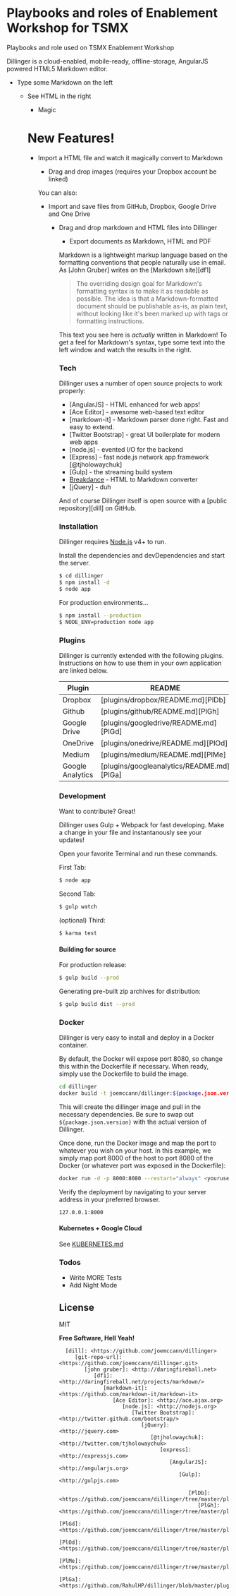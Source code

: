 Playbooks and roles of Enablement Workshop for TSMX
===================================================
Playbooks and role used on TSMX Enablement Workshop




Dillinger is a cloud-enabled, mobile-ready, offline-storage, AngularJS powered HTML5 Markdown editor.

  - Type some Markdown on the left
    - See HTML in the right
      - Magic

      # New Features!

        - Import a HTML file and watch it magically convert to Markdown
          - Drag and drop images (requires your Dropbox account be linked)


          You can also:
            - Import and save files from GitHub, Dropbox, Google Drive and One Drive
              - Drag and drop markdown and HTML files into Dillinger
                - Export documents as Markdown, HTML and PDF

                Markdown is a lightweight markup language based on the formatting conventions that people naturally use in email.  As [John Gruber] writes on the [Markdown site][df1]

                > The overriding design goal for Markdown's
                > formatting syntax is to make it as readable
                > as possible. The idea is that a
                > Markdown-formatted document should be
                > publishable as-is, as plain text, without
                > looking like it's been marked up with tags
                > or formatting instructions.

                This text you see here is *actually* written in Markdown! To get a feel for Markdown's syntax, type some text into the left window and watch the results in the right.

                ### Tech

                Dillinger uses a number of open source projects to work properly:

                * [AngularJS] - HTML enhanced for web apps!
                * [Ace Editor] - awesome web-based text editor
                * [markdown-it] - Markdown parser done right. Fast and easy to extend.
                * [Twitter Bootstrap] - great UI boilerplate for modern web apps
                * [node.js] - evented I/O for the backend
                * [Express] - fast node.js network app framework [@tjholowaychuk]
                * [Gulp] - the streaming build system
                * [Breakdance](http://breakdance.io) - HTML to Markdown converter
                * [jQuery] - duh

                And of course Dillinger itself is open source with a [public repository][dill]
                 on GitHub.

                 ### Installation

                 Dillinger requires [Node.js](https://nodejs.org/) v4+ to run.

                 Install the dependencies and devDependencies and start the server.

                 ```sh
                 $ cd dillinger
                 $ npm install -d
                 $ node app
                 ```

                 For production environments...

                 ```sh
                 $ npm install --production
                 $ NODE_ENV=production node app
                 ```

                 ### Plugins

                 Dillinger is currently extended with the following plugins. Instructions on how to use them in your own application are linked below.

                 | Plugin | README |
                 | ------ | ------ |
                 | Dropbox | [plugins/dropbox/README.md][PlDb] |
                 | Github | [plugins/github/README.md][PlGh] |
                 | Google Drive | [plugins/googledrive/README.md][PlGd] |
                 | OneDrive | [plugins/onedrive/README.md][PlOd] |
                 | Medium | [plugins/medium/README.md][PlMe] |
                 | Google Analytics | [plugins/googleanalytics/README.md][PlGa] |


                 ### Development

                 Want to contribute? Great!

                 Dillinger uses Gulp + Webpack for fast developing.
                 Make a change in your file and instantanously see your updates!

                 Open your favorite Terminal and run these commands.

                 First Tab:
                 ```sh
                 $ node app
                 ```

                 Second Tab:
                 ```sh
                 $ gulp watch
                 ```

                 (optional) Third:
                 ```sh
                 $ karma test
                 ```
                 #### Building for source
                 For production release:
                 ```sh
                 $ gulp build --prod
                 ```
                 Generating pre-built zip archives for distribution:
                 ```sh
                 $ gulp build dist --prod
                 ```
                 ### Docker
                 Dillinger is very easy to install and deploy in a Docker container.

                 By default, the Docker will expose port 8080, so change this within the Dockerfile if necessary. When ready, simply use the Dockerfile to build the image.

                 ```sh
                 cd dillinger
                 docker build -t joemccann/dillinger:${package.json.version} .
                 ```
                 This will create the dillinger image and pull in the necessary dependencies. Be sure to swap out `${package.json.version}` with the actual version of Dillinger.

                 Once done, run the Docker image and map the port to whatever you wish on your host. In this example, we simply map port 8000 of the host to port 8080 of the Docker (or whatever port was exposed in the Dockerfile):

                 ```sh
                 docker run -d -p 8000:8080 --restart="always" <youruser>/dillinger:${package.json.version}
                 ```

                 Verify the deployment by navigating to your server address in your preferred browser.

                 ```sh
                 127.0.0.1:8000
                 ```

                 #### Kubernetes + Google Cloud

                 See [KUBERNETES.md](https://github.com/joemccann/dillinger/blob/master/KUBERNETES.md)


                 ### Todos

                  - Write MORE Tests
                   - Add Night Mode

                   License
                   ----

                   MIT


                   **Free Software, Hell Yeah!**

                   [//]: # (These are reference links used in the body of this note and get stripped out when the markdown processor does its job. There is no need to format nicely because it shouldn't be seen. Thanks SO - http://stackoverflow.com/questions/4823468/store-comments-in-markdown-syntax)


                      [dill]: <https://github.com/joemccann/dillinger>
                         [git-repo-url]: <https://github.com/joemccann/dillinger.git>
                            [john gruber]: <http://daringfireball.net>
                               [df1]: <http://daringfireball.net/projects/markdown/>
                                  [markdown-it]: <https://github.com/markdown-it/markdown-it>
                                     [Ace Editor]: <http://ace.ajax.org>
                                        [node.js]: <http://nodejs.org>
                                           [Twitter Bootstrap]: <http://twitter.github.com/bootstrap/>
                                              [jQuery]: <http://jquery.com>
                                                 [@tjholowaychuk]: <http://twitter.com/tjholowaychuk>
                                                    [express]: <http://expressjs.com>
                                                       [AngularJS]: <http://angularjs.org>
                                                          [Gulp]: <http://gulpjs.com>

                                                             [PlDb]: <https://github.com/joemccann/dillinger/tree/master/plugins/dropbox/README.md>
                                                                [PlGh]: <https://github.com/joemccann/dillinger/tree/master/plugins/github/README.md>
                                                                   [PlGd]: <https://github.com/joemccann/dillinger/tree/master/plugins/googledrive/README.md>
                                                                      [PlOd]: <https://github.com/joemccann/dillinger/tree/master/plugins/onedrive/README.md>
                                                                         [PlMe]: <https://github.com/joemccann/dillinger/tree/master/plugins/medium/README.md>
                                                                            [PlGa]: <https://github.com/RahulHP/dillinger/blob/master/plugins/googleanalytics/README.md>
                                                                            
